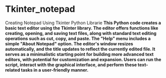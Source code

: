 # Tkinter_notepad
Creating Notepad Using Tkinter Python Librarie
<b>This Python code creates a basic text editor using the Tkinter library. The editor offers functions like creating, opening, and saving text files, along with standard text editing operations such as cut, copy, and paste. The "Help" menu includes a simple "About Notepad" option. The editor's window resizes automatically, and the title updates to reflect the currently edited file. It serves as a minimalistic starting point for building more advanced text editors, with potential for customization and expansion. Users can run the script, interact with the graphical interface, and perform these text-related tasks in a user-friendly manner.</b>
